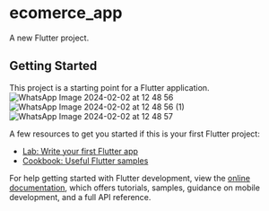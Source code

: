 # ecomerce_app

A new Flutter project.

## Getting Started

This project is a starting point for a Flutter application.
![WhatsApp Image 2024-02-02 at 12 48 56](https://github.com/Mohsin-Aalam/E-Commerce_APP/assets/144471554/5097865f-af2e-4e9e-81da-df6a12be5beb)
![WhatsApp Image 2024-02-02 at 12 48 56 (1)](https://github.com/Mohsin-Aalam/E-Commerce_APP/assets/144471554/d85b0556-2e4b-43d2-9ed1-c869650172b1)
![WhatsApp Image 2024-02-02 at 12 48 57](https://github.com/Mohsin-Aalam/E-Commerce_APP/assets/144471554/6b465c54-d5bd-4862-a05d-4d178b3a3d40)



A few resources to get you started if this is your first Flutter project:

- [Lab: Write your first Flutter app](https://docs.flutter.dev/get-started/codelab)
- [Cookbook: Useful Flutter samples](https://docs.flutter.dev/cookbook)

For help getting started with Flutter development, view the
[online documentation](https://docs.flutter.dev/), which offers tutorials,
samples, guidance on mobile development, and a full API reference.
